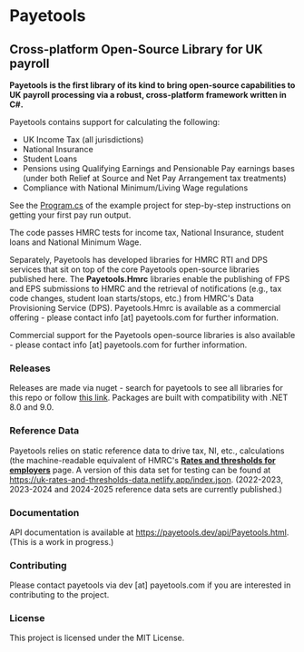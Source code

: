 # Payetools
## Cross-platform Open-Source Library for UK payroll

**Payetools is the first library of its kind to bring open-source capabilities to UK payroll processing via a robust, cross-platform framework written in C#.**

Payetools contains support for calculating the following:

- UK Income Tax (all jurisdictions)
- National Insurance
- Student Loans
- Pensions using Qualifying Earnings and Pensionable Pay earnings bases (under both Relief at Source and Net Pay Arrangement tax treatments)
- Compliance with National Minimum/Living Wage regulations

See the [Program.cs](https://github.com/payetools/Payetools/blob/main/examples/Payroll/Program.cs) of the example project for step-by-step
instructions on getting your first pay run output.

The code passes HMRC tests for income tax, National Insurance, student loans and National Minimum Wage.

Separately, Payetools has developed libraries for HMRC RTI and DPS services that sit on top of the core Payetools open-source libraries
published here. The **Payetools.Hmrc** libraries enable the publishing of FPS and EPS submissions to HMRC and the retrieval of notifications
(e.g., tax code changes, student loan starts/stops, etc.) from HMRC's Data Provisioning Service (DPS).  Payetools.Hmrc is available as a
commercial offering - please contact info [at] payetools.com for further information.

Commercial support for the Payetools open-source libraries is also available - please contact info [at] payetools.com for further information.

### Releases
Releases are made via nuget - search for payetools to see all libraries for this repo or follow [this link](https://www.nuget.org/packages?q=payetools).
Packages are built with compatibility with .NET 8.0 and 9.0.

### Reference Data
Payetools relies on static reference data to drive tax, NI, etc., calculations (the machine-readable equivalent of HMRC's
**[Rates and thresholds for employers](https://www.gov.uk/guidance/rates-and-thresholds-for-employers-2024-to-2025)** page.
A version of this data set for testing can be found at https://uk-rates-and-thresholds-data.netlify.app/index.json.
(2022-2023, 2023-2024 and 2024-2025 reference data sets are currently published.)

### Documentation
API documentation is available at https://payetools.dev/api/Payetools.html.  (This is a work in progress.)
 
### Contributing
Please contact payetools via dev [at] payetools.com if you are interested in contributing to the project.

### License
This project is licensed under the MIT License.